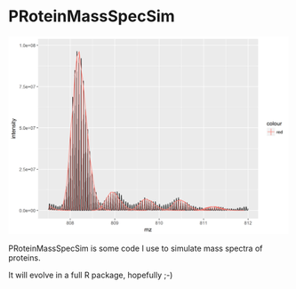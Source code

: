 PRoteinMassSpecSim
============================

![alt tag](https://github.com/AChemist/PRoteinMassSpecSim/blob/master/DemoPlot.png)

PRoteinMassSpecSim is some code I use to simulate mass spectra of proteins.

It will evolve in a full R package, hopefully ;-) 



